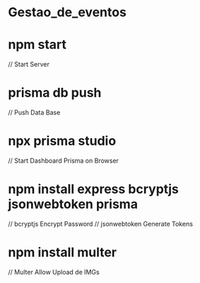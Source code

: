 
# Gestao_de_eventos

# npm start
// Start Server

# prisma db push
// Push Data Base

# npx prisma studio
// Start Dashboard Prisma on Browser

# npm install express bcryptjs jsonwebtoken prisma
// bcryptjs Encrypt Password
// jsonwebtoken Generate Tokens

# npm install multer
// Multer Allow Upload de IMGs